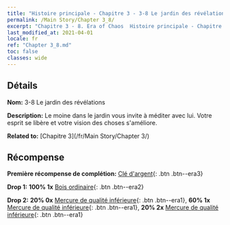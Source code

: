 ```yaml
---
title: "Histoire principale - Chapitre 3 - 3-8 Le jardin des révélations"
permalink: /Main Story/Chapter 3_8/
excerpt: "Chapitre 3 - 8. Era of Chaos  Histoire principale - Chapitre 3_8. 3-8 Le jardin des révélations"
last_modified_at: 2021-04-01
locale: fr
ref: "Chapter 3_8.md"
toc: false
classes: wide
---
```


## Détails

 **Nom:** 3-8 Le jardin des révélations

 **Description:** Le moine dans le jardin vous invite à méditer avec lui. Votre esprit se libère et votre vision des choses s'améliore.

 **Related to:** [Chapitre 3](/fr/Main Story/Chapter 3/)

## Récompense

 **Première récompense de complétion:** [Clé d'argent](/fr/Items/con_693/){: .btn .btn--era3}

 **Drop 1:** **100% 1x** [Bois ordinaire](/fr/Items/mat_7/){: .btn .btn--era2}

 **Drop 2:** **20% 0x** [Mercure de qualité inférieure](/fr/Items/mat_2/){: .btn .btn--era1}, **60% 1x** [Mercure de qualité inférieure](/fr/Items/mat_2/){: .btn .btn--era1}, **20% 2x** [Mercure de qualité inférieure](/fr/Items/mat_2/){: .btn .btn--era1}

